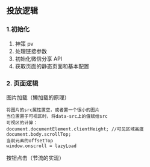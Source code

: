 ## 投放逻辑

### 1.初始化

1. 神策 pv
2. 处理链接参数
3. 初始化微信分享 API
4. 获取页面的静态页面和基本配置

### 2. 页面逻辑

图片加载（懒加载的原理）

```
将图片的src属性置空，或者置一个很小的图片
当位置置于可视区时，将data-src上的值赋给src
可视区的计算：
document.documentElement.clientHeight; //可见区域高度
document.body.scrollTop;
当前元素的offsetTop
window.onscroll = lazyLoad
```

按钮点击（节流的实现）

```

```
